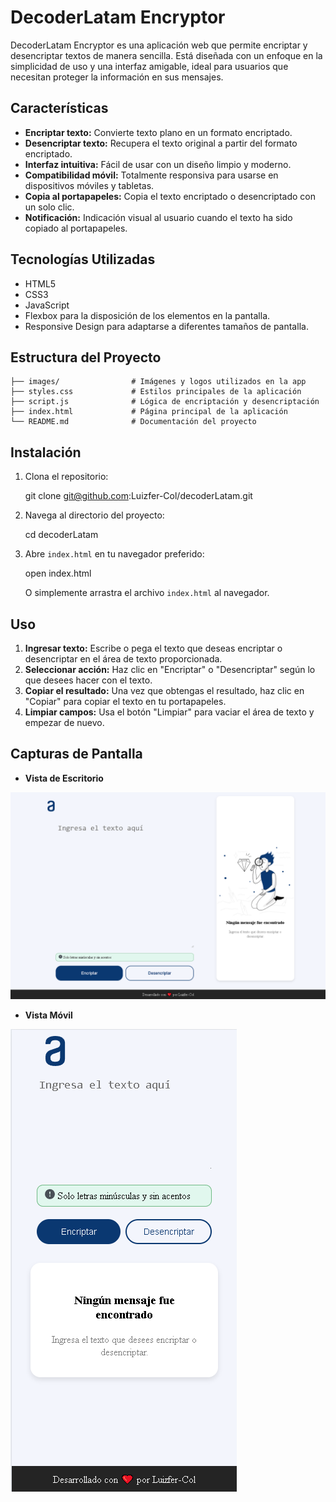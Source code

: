 # DecoderLatam Encryptor

DecoderLatam Encryptor es una aplicación web que permite encriptar y desencriptar textos de manera sencilla. Está diseñada con un enfoque en la simplicidad de uso y una interfaz amigable, ideal para usuarios que necesitan proteger la información en sus mensajes.

## Características

- **Encriptar texto:** Convierte texto plano en un formato encriptado.
- **Desencriptar texto:** Recupera el texto original a partir del formato encriptado.
- **Interfaz intuitiva:** Fácil de usar con un diseño limpio y moderno.
- **Compatibilidad móvil:** Totalmente responsiva para usarse en dispositivos móviles y tabletas.
- **Copia al portapapeles:** Copia el texto encriptado o desencriptado con un solo clic.
- **Notificación:** Indicación visual al usuario cuando el texto ha sido copiado al portapapeles.

## Tecnologías Utilizadas

- HTML5
- CSS3
- JavaScript
- Flexbox para la disposición de los elementos en la pantalla.
- Responsive Design para adaptarse a diferentes tamaños de pantalla.

## Estructura del Proyecto

    ├── images/                # Imágenes y logos utilizados en la app
    ├── styles.css             # Estilos principales de la aplicación
    ├── script.js              # Lógica de encriptación y desencriptación
    ├── index.html             # Página principal de la aplicación
    └── README.md              # Documentación del proyecto

## Instalación

1. Clona el repositorio:

    git clone git@github.com:Luizfer-Col/decoderLatam.git

2. Navega al directorio del proyecto:

    cd decoderLatam

3. Abre `index.html` en tu navegador preferido:

    open index.html

   O simplemente arrastra el archivo `index.html` al navegador.

## Uso

1. **Ingresar texto:** Escribe o pega el texto que deseas encriptar o desencriptar en el área de texto proporcionada.
2. **Seleccionar acción:** Haz clic en "Encriptar" o "Desencriptar" según lo que desees hacer con el texto.
3. **Copiar el resultado:** Una vez que obtengas el resultado, haz clic en "Copiar" para copiar el texto en tu portapapeles.
4. **Limpiar campos:** Usa el botón "Limpiar" para vaciar el área de texto y empezar de nuevo.

## Capturas de Pantalla

- **Vista de Escritorio**
  
![Desktop View](/images/desktop.png)

- **Vista Móvil**
  
![Mobile View](/images/mobile.png)

